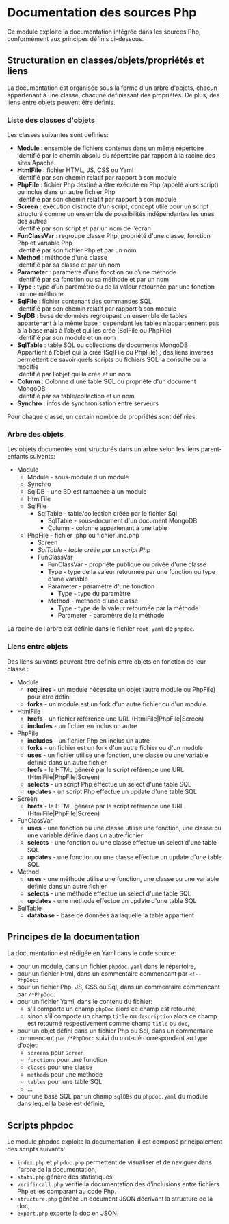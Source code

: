 # Documentation des sources Php
Ce module exploite la documentation intégrée dans les sources Php, conformément aux principes définis ci-dessous.

## Structuration en classes/objets/propriétés et liens
La documentation est organisée sous la forme d'un arbre d'objets, chacun appartenant à une classe,
chacune définissant des propriétés.
De plus, des liens entre objets peuvent être définis.

### Liste des classes d'objets
Les classes suivantes sont définies:

  - **Module** : ensemble de fichiers contenus dans un même répertoire  
    Identifié par le chemin absolu du répertoire par rapport à la racine des sites Apache.
  - **HtmlFile** : fichier HTML, JS, CSS ou Yaml  
    Identifié par son chemin relatif par rapport à son module
  - **PhpFile** : fichier Php destiné à être exécuté en Php (appelé alors script) ou inclus dans un autre fichier Php  
    Identifié par son chemin relatif par rapport à son module
  - **Screen** : exécution distincte d’un script,
    concept utile pour un script structuré comme un ensemble de possibilités indépendantes les unes des autres  
    Identifié par son script et par un nom de l’écran
  - **FunClassVar** : regroupe classe Php, propriété d'une classe, fonction Php et variable Php  
    Identifié par son fichier Php et par un nom
  - **Method** : méthode d'une classe  
    Identifié par sa classe et par un nom
  - **Parameter** : paramètre d’une fonction ou d’une méthode  
    Identifié par sa fonction ou sa méthode et par un nom
  - **Type** : type d’un paramètre ou de la valeur retournée par une fonction ou une méthode
  - **SqlFile** : fichier contenant des commandes SQL  
    Identifié par son chemin relatif par rapport à son module
  - **SqlDB** : base de données regroupant un ensemble de tables appartenant à la même base ;
    cependant les tables n’appartiennent pas à la base mais à l’objet qui les crée (SqlFile ou PhpFile)  
    Identifié par son module et un nom
  - **SqlTable** : table SQL ou collections de documents MongoDB  
    Appartient à l’objet qui la crée (SqlFile ou PhpFile) ; des liens inverses permettent de savoir quels scripts
    ou fichiers SQL la consulte ou la modifie  
    Identifié par l’objet qui la crée et un nom
  - **Column** : Colonne d'une table SQL ou propriété d'un document MongoDB  
    Identifié par sa table/collection et un nom
  - **Synchro** : infos de synchronisation entre serveurs

Pour chaque classe, un certain nombre de propriétés sont définies.

### Arbre des objets
Les objets documentés sont structurés dans un arbre selon les liens parent-enfants suivants:

  - Module
    - Module - sous-module d'un module
    - Synchro
    - SqlDB - une BD est rattachée à un module
    - HtmlFile
    - SqlFile
      - SqlTable - table/collection créée par le fichier Sql
          - SqlTable - sous-document d'un document MongoDB
          - Column - colonne appartenant à une table
    - PhpFile - fichier .php ou fichier .inc.php
      - Screen
      - _SqlTable - table créée par un script Php_
      - FunClassVar
          - FunClassVar - propriété publique ou privée d'une classe
          - Type - type de la valeur retournée par une fonction ou type d'une variable
          - Parameter - paramètre d'une fonction
              - Type - type du paramètre
          - Method - méthode d'une classe
              - Type - type de la valeur retournée par la méthode
              - Parameter - paramètre de la méthode

La racine de l'arbre est définie dans le fichier `root.yaml` de `phpdoc`.
### Liens entre objets
Des liens suivants peuvent être définis entre objets en fonction de leur classe :

  - Module
    - **requires** - un module nécessite un objet (autre module ou PhpFile) pour être défini
    - **forks** - un module est un fork d'un autre fichier ou d'un module
  - HtmlFile
    - **hrefs** - un fichier référence une URL (HtmlFile|PhpFile|Screen)
    - **includes** - un fichier en inclus un autre
  - PhpFile
    - **includes** - un fichier Php en inclus un autre
    - **forks** - un fichier est un fork d'un autre fichier ou d'un module
    - **uses** - un fichier utilise une fonction, une classe ou une variable définie dans un autre fichier
    - **hrefs** - le HTML généré par le script référence une URL (HtmlFile|PhpFile|Screen)
    - **selects** - un script Php effectue un select d'une table SQL
    - **updates** - un script Php effectue un update d'une table SQL
  - Screen
    - **hrefs** - le HTML généré par le script référence une URL (HtmlFile|PhpFile|Screen)
  - FunClassVar
    - **uses** - une fonction ou une classe utilise une fonction, une classe ou une variable définie dans un autre fichier
    - **selects** - une fonction ou une classe effectue un select d'une table SQL
    - **updates** - une fonction ou une classe effectue un update d'une table SQL
  - Method
    - **uses** - une méthode utilise une fonction, une classe ou une variable définie dans un autre fichier
    - **selects** - une méthode effectue un select d'une table SQL
    - **updates** - une méthode effectue un update d'une table SQL
  - SqlTable
    - **database** - base de données àa laquelle la table appartient

## Principes de la documentation
La documentation est rédigée en Yaml dans le code source:

  - pour un module, dans un fichier `phpdoc.yaml` dans le répertoire,
  - pour un fichier Html, dans un commentaire commencant par `<!--PhpDoc:`
  - pour un fichier Php, JS, CSS ou Sql, dans un commentaire commencant par `/*PhpDoc:`
  - pour un fichier Yaml, dans le contenu du fichier:
    - s'il comporte un champ `phpDoc` alors ce champ est retourné,
    - sinon s'il comporte un champ `title` ou `description` alors ce champ est retourné respectivement
      comme champ `title` ou `doc`,
  - pour un objet défini dans un fichier Php ou Sql, dans un commentaire commencant par `/*PhpDoc:`
    suivi du mot-clé correspondant au type d'objet:
    - `screens` pour `Screen`
    - `functions` pour une function
    - `classs` pour une classe
    - `methods` pour une méthode
    - `tables` pour une table SQL
    - ...
  - pour une base SQL par un champ `sqlDBs` du `phpdoc.yaml` du module dans lequel la base est définie,
  
## Scripts phpdoc
Le module phpdoc exploite la documentation, il est composé principalement des scripts suivants:

  - `index.php` et `phpdoc.php` permettent de visualiser et de naviguer dans l'arbre de la documentation,
  - `stats.php` génère des statistiques
  - `verifincall.php` vérifie la documentation des d'inclusions entre fichiers Php et les comparant au code Php.
  - `structure.php` génère un document JSON décrivant la structure de la doc,
  - `export.php` exporte la doc en JSON.
